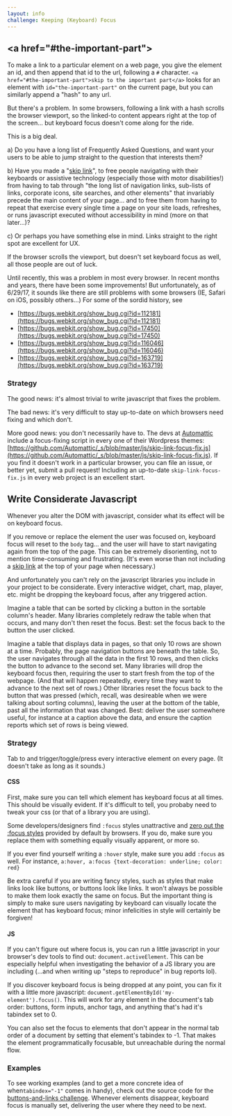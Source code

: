 ```yaml
---
layout: info
challenge: Keeping (Keyboard) Focus
---
```


## &lt;a href="#the-important-part"&gt;

To make a link to a particular element on a web page, you give the element an id, and then append that id to the url, following a `#` character. `<a href="#the-important-part">skip to the important part</a>` looks for an element with `id="the-important-part"` on the current page, but you can similarly append a "hash" to any url.

But there's a problem. In some browsers, following a link with a hash scrolls the browser viewport, so the linked-to content appears right at the top of the screen... but keyboard focus doesn't come along for the ride.

This is a big deal.

a) Do you have a long list of Frequently Asked Questions, and want your users to be able to jump straight to the question that interests them?

b) Have you made a "[skip link](http://webaim.org/techniques/skipnav/)", to free people navigating with their keyboards or assistive technology (especially those with motor disabilities!) from having to tab through "the long list of navigation links, sub-lists of links, corporate icons, site searches, and other elements" that invariably precede the main content of your page... and to free them from having to repeat that exercise every single time a page on your site loads, refreshes, or runs javascript executed without accessibility in mind (more on that later...)?

c) Or perhaps you have something else in mind. Links straight to the right spot are excellent for UX.

If the browser scrolls the viewport, but doesn't set keyboard focus as well, all those people are out of luck.

Until recently, this was a problem in most every browser. In recent months and years, there have been some improvements! But unfortunately, as of 6/29/17, it sounds like there are still problems with some browsers (IE, Safari on iOS, possibly others...) For some of the sordid history, see
  - [https://bugs.webkit.org/show_bug.cgi?id=112181](https://bugs.webkit.org/show_bug.cgi?id=112181)
  - [https://bugs.webkit.org/show_bug.cgi?id=17450](https://bugs.webkit.org/show_bug.cgi?id=17450)
  - [https://bugs.webkit.org/show_bug.cgi?id=116046](https://bugs.webkit.org/show_bug.cgi?id=116046)
  - [https://bugs.webkit.org/show_bug.cgi?id=163719](https://bugs.webkit.org/show_bug.cgi?id=163719)

### Strategy

The good news: it's almost trivial to write javascript that fixes the problem.

The bad news: it's very difficult to stay up-to-date on which browsers need fixing and which don't.

More good news: you don't necessarily have to. The devs at [Automattic](https://automattic.com/diversity-and-inclusion/) include a focus-fixing script in every one of their Wordpress themes: [https://github.com/Automattic/_s/blob/master/js/skip-link-focus-fix.js](https://github.com/Automattic/_s/blob/master/js/skip-link-focus-fix.js). If you find it doesn't work in a particular browser, you can file an issue, or better yet, submit a pull request! Including an up-to-date `skip-link-focus-fix.js` in every web project is an excellent start.


## Write Considerate Javascript

Whenever you alter the DOM with javascript, consider what its effect will be on keyboard focus.

If you remove or replace the element the user was focused on, keyboard focus will reset to the `body` tag... and the user will have to start navigating again from the top of the page. This can be extremely disorienting, not to mention time-consuming and frustrating. (It's even worse than not including a [skip link](http://webaim.org/techniques/skipnav/) at the top of your page when necessary.)

And unfortunately you can't rely on the javascript libraries you include in your project to be considerate. Every interactive widget, chart, map, player, etc. might be dropping the keyboard focus, after any triggered action.

Imagine a table that can be sorted by clicking a button in the sortable column's header. Many libraries completely redraw the table when that occurs, and many don't then reset the focus. Best: set the focus back to the button the user clicked.

Imagine a table that displays data in pages, so that only 10 rows are shown at a time. Probably, the page navigation buttons are beneath the table. So, the user navigates through all the data in the first 10 rows, and then clicks the button to advance to the second set. Many libraries will drop the keyboard focus then, requiring the user to start fresh from the top of the webpage. (And that will happen repeatedly, every time they want to advance to the next set of rows.) Other libraries reset the focus back to the button that was pressed (which, recall, was desireable when we were talking about sorting columns), leaving the user at the bottom of the table, past all the information that was changed. Best: deliver the user somewhere useful, for instance at a caption above the data, and ensure the caption reports which set of rows is being viewed.

### Strategy

Tab to and trigger/toggle/press every interactive element on every page. (It doesn't take as long as it sounds.)

#### CSS

First, make sure you can tell which element has keyboard focus at all times. This should be visually evident. If it's difficult to tell, you probaby need to tweak your css (or that of a library you are using).

Some developers/designers find `:focus` styles unattractive and [zero out the :focus styles](http://a11yproject.com/posts/never-remove-css-outlines/) provided by default by browsers. If you do, make sure you replace them with something equally visually apparent, or more so.

If you ever find yourself writing a `:hover` style, make sure you add `:focus` as well. For instance, `a:hover, a:focus {text-decoration: underline; color: red}`

Be extra careful if you are writing fancy styles, such as styles that make links look like buttons, or buttons look like links. It won't always be possible to make them look exactly the same on focus. But the important thing is simply to make sure users navigating by keyboard can visually locate the element that has keyboard focus; minor infelicities in style will certainly be forgiven!

#### JS

If you can't figure out where focus is, you can run a little javascript in your browser's dev tools to find out: `document.activeElement`. This can be especially helpful when investigating the behavior of a JS library you are including (...and when writing up "steps to reproduce" in bug reports lol).

If you discover keyboard focus is being dropped at any point, you can fix it with a little more javascript: `document.getElementById('my-element').focus()`. This will work for any element in the document's tab order: buttons, form inputs, anchor tags, and anything that's had it's tabindex set to 0.

You can also set the focus to elements that don't appear in the normal tab order of a document by setting that element's tabindex to -1. That makes the element programmatically focusable, but unreachable during the normal flow.

### Examples

To see working examples (and to get a more concrete idea of when`tabindex="-1"` comes in handy), check out the source code for the [buttons-and-links challenge](/buttons-and-links/challenge/). Whenever elements disappear, keyboard focus is manually set, delivering the user where they need to be next.
